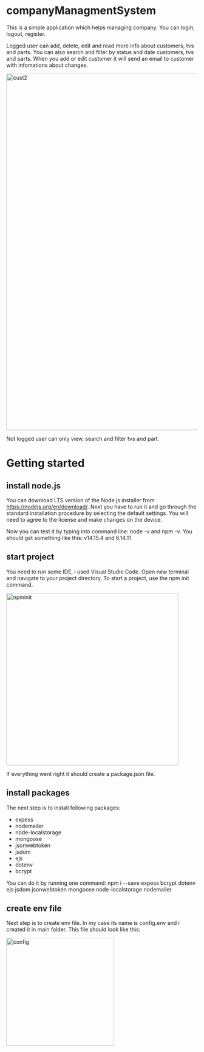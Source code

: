 # companyManagmentSystem
This is a simple application which helps managing company. You can login, logout, register. 

Logged user can add, delete, edit and read more info about customers, tvs and parts. You can also search and filter by status and date customers, tvs and parts. When you add or edit customer it will send an email to customer with infomations about changes.

<img width="938" alt="cust2" src="https://user-images.githubusercontent.com/60007028/108375377-2cad7b80-7202-11eb-99b6-25282e50c5b0.png">


Not logged user can only view, search and filter tvs and part.


# Getting started

## install node.js
You can download LTS version of the Node.js installer from https://nodejs.org/en/download/. Next you have to run it and go through the standard installation procedure
by selecting the default settings. You will need to agree to the license and make changes on the device.

Now you can test it by typing into command line: node -v and npm -v. You should get something like this: v14.15.4 and 6.14.11

## start project
You need to run some IDE, i used Visual Studio Code. Open new terminal and navigate to your project directory. To start a project, use the npm init command.

<img width="453" alt="npminit" src="https://user-images.githubusercontent.com/60007028/108383798-65515300-720a-11eb-9595-567cefa0914a.png">

If everything went right it should create a package.json file.

## install packages
The next step is to install following packages:
- expess
- nodemailer
- node-localstorage
- mongoose
- jsonwebtoken
- jsdom
- ejs
- dotenv
- bcrypt

You can do it by running one command: npm i --save expess bcrypt dotenv ejs jsdom jsonwebtoken mongoose node-localstorage nodemailer

## create env file
Next step is to create env file. In my case its name is config.env and i created it in main folder. This file should look like this:

<img width="284" alt="config" src="https://user-images.githubusercontent.com/60007028/108386348-dc87e680-720c-11eb-9e08-b911840696f6.png">
